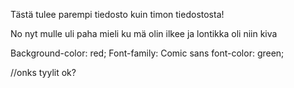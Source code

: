 Tästä tulee parempi tiedosto kuin timon tiedostosta!

No nyt mulle uli paha mieli ku mä olin ilkee ja lontikka oli niin kiva

Background-color: red;
Font-family: Comic sans
font-color: green;


//onks tyylit ok? 
